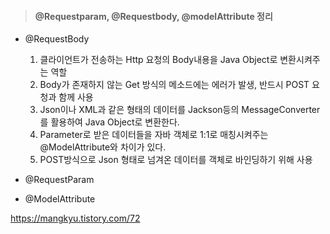><h4>@Requestparam, @Requestbody, @modelAttribute 정리</h4>
- @RequestBody
    1. 클라이언트가 전송하는 Http 요청의 Body내용을 Java Object로 변환시켜주는 역할
    2. Body가 존재하지 않는 Get 방식의 메소드에는 에러가 발생, 반드시 POST 요청과 함께 사용
    3. Json이나 XML과 같은 형태의 데이터를 Jackson등의 MessageConverter를 활용하여 Java Object로 변환한다.
    4. Parameter로 받은 데이터들을 자바 객체로 1:1로 매칭시켜주는 @ModelAttribute와 차이가 있다.
    5. POST방식으로 Json 형태로 넘겨온 데이터를 객체로 바인딩하기 위해 사용

- @RequestParam

- @ModelAttribute









https://mangkyu.tistory.com/72